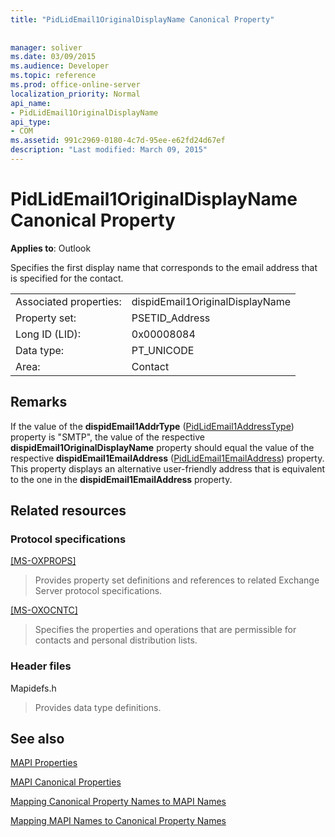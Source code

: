 ```yaml
---
title: "PidLidEmail1OriginalDisplayName Canonical Property"
 
 
manager: soliver
ms.date: 03/09/2015
ms.audience: Developer
ms.topic: reference
ms.prod: office-online-server
localization_priority: Normal
api_name:
- PidLidEmail1OriginalDisplayName
api_type:
- COM
ms.assetid: 991c2969-0180-4c7d-95ee-e62fd24d67ef
description: "Last modified: March 09, 2015"
---
```


# PidLidEmail1OriginalDisplayName Canonical Property

  
  
**Applies to**: Outlook 
  
Specifies the first display name that corresponds to the email address that is specified for the contact.
  
|||
|:-----|:-----|
|Associated properties:  <br/> |dispidEmail1OriginalDisplayName  <br/> |
|Property set:  <br/> |PSETID_Address  <br/> |
|Long ID (LID):  <br/> |0x00008084  <br/> |
|Data type:  <br/> |PT_UNICODE  <br/> |
|Area:  <br/> |Contact  <br/> |
   
## Remarks

If the value of the **dispidEmail1AddrType** ([PidLidEmail1AddressType](pidlidemail1addresstype-canonical-property.md)) property is "SMTP", the value of the respective **dispidEmail1OriginalDisplayName** property should equal the value of the respective **dispidEmail1EmailAddress** ([PidLidEmail1EmailAddress](pidlidemail1emailaddress-canonical-property.md)) property. This property displays an alternative user-friendly address that is equivalent to the one in the **dispidEmail1EmailAddress** property. 
  
## Related resources

### Protocol specifications

[[MS-OXPROPS]](http://msdn.microsoft.com/library/f6ab1613-aefe-447d-a49c-18217230b148%28Office.15%29.aspx)
  
> Provides property set definitions and references to related Exchange Server protocol specifications.
    
[[MS-OXOCNTC]](http://msdn.microsoft.com/library/9b636532-9150-4836-9635-9c9b756c9ccf%28Office.15%29.aspx)
  
> Specifies the properties and operations that are permissible for contacts and personal distribution lists.
    
### Header files

Mapidefs.h
  
> Provides data type definitions.
    
## See also



[MAPI Properties](mapi-properties.md)
  
[MAPI Canonical Properties](mapi-canonical-properties.md)
  
[Mapping Canonical Property Names to MAPI Names](mapping-canonical-property-names-to-mapi-names.md)
  
[Mapping MAPI Names to Canonical Property Names](mapping-mapi-names-to-canonical-property-names.md)

